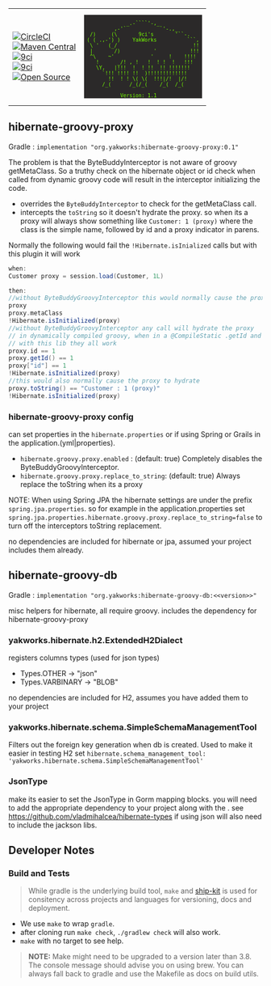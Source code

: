 <table><tr><td>

[![CircleCI](https://img.shields.io/circleci/project/github/yakworks/hibernate-groovy/master.svg?longCache=true&style=for-the-badge&logo=circleci)](https://circleci.com/gh/yakworks/hibernate-groovy) \
[![Maven Central](https://maven-badges.herokuapp.com/maven-central/org.yakworks/hibernate-groovy/badge.svg?style=for-the-badge)](https://maven-badges.herokuapp.com/maven-central/org.yakworks/hibernate-groovy) \
[![9ci](https://img.shields.io/badge/BUILT%20BY-9ci%20Inc-blue.svg?longCache=true&style=for-the-badge)](http://9ci.com) \
[![9ci](https://img.shields.io/badge/GLUTEN-FREE-pink.svg?longCache=true&style=for-the-badge&logo=Atari)](http://9ci.com) \
[![Open Source](https://badges.frapsoft.com/os/v3/open-source.svg?v=103)](https://yak.works/)

</td>
<td>

<pre style="line-height: normal; background-color:#2b2929; color:#76ff00; font-family: monospace; white-space: pre; font-size: 10px">

              _.-````'-,_
          ,-'`           `'-.,_
  /)     (\       9ci's       '``-.
 ( ( .,-') )    YakWorks          ```,
  \ '   (_/                         !!
  |       /)           '           !!!
  ^\    ~'            '     !    !!!! 
    !      _/! , !   !  ! !  !   !!!   
    \Y,   |!!!  !  ! !!  !! !!!!!!!
      `!!! !!!! !!  )!!!!!!!!!!!!!
        !!  ! ! \( \(  !!!|/!  |/!
      /_(      /_(/_(    /_(  /_(   

            Version: 1.1
</pre>
</td></tr></table>

## hibernate-groovy-proxy

Gradle : `implementation "org.yakworks:hibernate-groovy-proxy:0.1"`

The problem is that the ByteBuddyInterceptor is not aware of groovy getMetaClass.
So a truthy check on the hibernate object or id check when called from dynamic groovy code will result in the interceptor initializing the code.

- overrides the `ByteBuddyInterceptor` to check for the getMetaClass call. 
- intercepts the `toString` so it doesn't hydrate the proxy. so when its a proxy will always show something like `Customer: 1 (proxy)`
  where the class is the simple name, followed by id and a proxy indicator in parens. 

Normally the following would fail the `!Hibernate.isInialized` calls but with this plugin it will work

```groovy
when:
Customer proxy = session.load(Customer, 1L)

then:
//without ByteBuddyGroovyInterceptor this would normally cause the proxy to init
proxy
proxy.metaClass
!Hibernate.isInitialized(proxy)
//without ByteBuddyGroovyInterceptor any call will hydrate the proxy
// in dynamically compiled groovy, when in a @CompileStatic .getId and .id work just like java.
// with this lib they all work
proxy.id == 1
proxy.getId() == 1
proxy["id"] == 1
!Hibernate.isInitialized(proxy)
//this would also normally cause the proxy to hydrate
proxy.toString() == "Customer : 1 (proxy)"
!Hibernate.isInitialized(proxy)
```

### hibernate-groovy-proxy config

can set properties in the `hibernate.properties` or if using Spring or Grails in the application.(yml|properties).

- `hibernate.groovy.proxy.enabled` : (default: true) Completely disables the ByteBuddyGroovyInterceptor.
- `hibernate.groovy.proxy.replace_to_string`: (default: true) Always replace the toString when its a proxy

NOTE: When using Spring JPA the hibernate settings are under the prefix `spring.jpa.properties`.
so for example in the application.properties set `spring.jpa.properties.hibernate.groovy.proxy.replace_to_string=false`
to turn off the interceptors toString replacement. 

no dependencies are included for hibernate or jpa, assumed your project includes them already. 


## hibernate-groovy-db

Gradle : `implementation "org.yakworks:hibernate-groovy-db:<<version>>"`

misc helpers for hibernate, all require groovy. 
includes the dependency for hibernate-groovy-proxy

### yakworks.hibernate.h2.ExtendedH2Dialect

registers columns types (used for json types)

- Types.OTHER -> "json"
- Types.VARBINARY -> "BLOB"

no dependencies are included for H2, assumes you have added them to your project

### yakworks.hibernate.schema.SimpleSchemaManagementTool

Filters out the foreign key generation when db is created. Used to make it easier in testing H2
set `hibernate.schema_management_tool: 'yakworks.hibernate.schema.SimpleSchemaManagementTool'`

### JsonType

make its easier to set the JsonType in Gorm mapping blocks. 
you will need to add the appropriate dependency to your project along with the . 
see https://github.com/vladmihalcea/hibernate-types
if using json will also need to include the jackson libs. 

## Developer Notes

### Build and Tests

> While gradle is the underlying build tool, `make` and [ship-kit](https://github.com/yakworks/shipkit) is used for consitency across projects and languages for versioning, docs and deployment. 

- We use `make` to wrap `gradle`.
- after cloning run `make check`, `./gradlew check` will also work.   
- `make` with no target to see help. 

> **NOTE:** Make might need to be upgraded to a version later than 3.8. 
> The console message should advise you on using brew. You can always fall back to gradle and use the Makefile as docs on build utils.
